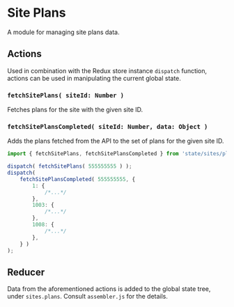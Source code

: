 # Site Plans

A module for managing site plans data.

## Actions

Used in combination with the Redux store instance `dispatch` function, actions can be used in manipulating the current global state.

### `fetchSitePlans( siteId: Number )`

Fetches plans for the site with the given site ID.

### `fetchSitePlansCompleted( siteId: Number, data: Object )`

Adds the plans fetched from the API to the set of plans for the given site ID.

```js
import { fetchSitePlans, fetchSitePlansCompleted } from 'state/sites/plans/actions';

dispatch( fetchSitePlans( 555555555 ) );
dispatch(
	fetchSitePlansCompleted( 555555555, {
		1: {
			/*...*/
		},
		1003: {
			/*...*/
		},
		1008: {
			/*...*/
		},
	} )
);
```

## Reducer

Data from the aforementioned actions is added to the global state tree, under `sites.plans`.
Consult `assembler.js` for the details.
